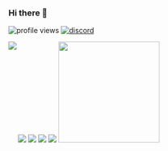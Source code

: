 ### Hi there 👋

![profile views](https://komarev.com/ghpvc/?username=baferpro&color=grey&style=flat-square)
[![discord](https://img.shields.io/discord/525693232118497280?color=gray&label=discord%20channel&logo=discord&logoColor=white&style=flat-square)](https://discord.gg/qCq9hf4)

[![](https://raw.githubusercontent.com/baferpro/github-profile-summary-cards/master/profile-summary-card-output/monokai/0-profile-details.svg)](https://github.com/vn7n24fzkq/github-profile-summary-cards)
[![](https://raw.githubusercontent.com/baferpro/github-profile-summary-cards/master/profile-summary-card-output/monokai/1-repos-per-language.svg)](https://github.com/vn7n24fzkq/github-profile-summary-cards)
[![](https://raw.githubusercontent.com/baferpro/github-profile-summary-cards/master/profile-summary-card-output/monokai/2-most-commit-language.svg)](https://github.com/vn7n24fzkq/github-profile-summary-cards)
<a href="https://spotify-github-profile.vercel.app/api/view?uid=315tz3rrthpb2q4roruy7zr6mrka&redirect=true" target="_blank">
   <img src="https://spotify-github-profile.vercel.app/api/view?uid=315tz3rrthpb2q4roruy7zr6mrka&cover_image=true" align="left">
</a>
[![](https://raw.githubusercontent.com/baferpro/github-profile-summary-cards/master/profile-summary-card-output/monokai/3-stats.svg)](https://github.com/vn7n24fzkq/github-profile-summary-cards)
<img src="https://raw.githubusercontent.com/baferpro/baferpro/main/sad.gif" height="200">

